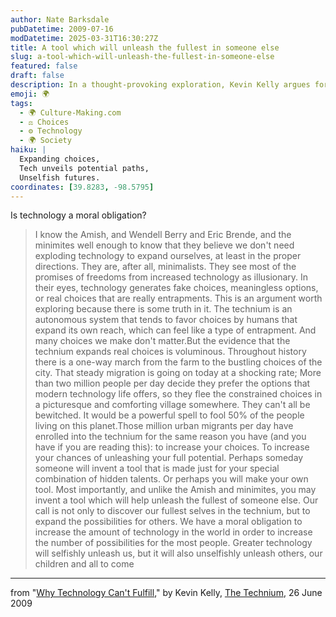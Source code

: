```yaml
---
author: Nate Barksdale
pubDatetime: 2009-07-16
modDatetime: 2025-03-31T16:30:27Z
title: A tool which will unleash the fullest in someone else
slug: a-tool-which-will-unleash-the-fullest-in-someone-else
featured: false
draft: false
description: In a thought-provoking exploration, Kevin Kelly argues for the moral obligation to embrace technology for the sake of expanding possibilities for ourselves and others.
emoji: 🌍
tags:
  - 🌍 Culture-Making.com
  - ⚖️ Choices
  - ⚙️ Technology
  - 🌍 Society
haiku: |
  Expanding choices,  
  Tech unveils potential paths,  
  Unselfish futures.
coordinates: [39.8283, -98.5795]
---
```


Is technology a moral obligation?

> I know the Amish, and Wendell Berry and Eric Brende, and the minimites well enough to know that they believe we don't need exploding technology to expand ourselves, at least in the proper directions. They are, after all, minimalists. They see most of the promises of freedoms from increased technology as illusionary. In their eyes, technology generates fake choices, meaningless options, or real choices that are really entrapments. This is an argument worth exploring because there is some truth in it. The technium is an autonomous system that tends to favor choices by humans that expand its own reach, which can feel like a type of entrapment. And many choices we make don't matter.But the evidence that the technium expands real choices is voluminous. Throughout history there is a one-way march from the farm to the bustling choices of the city. That steady migration is going on today at a shocking rate; More than two million people per day decide they prefer the options that modern technology life offers, so they flee the constrained choices in a picturesque and comforting village somewhere. They can't all be bewitched. It would be a powerful spell to fool 50% of the people living on this planet.Those million urban migrants per day have enrolled into the technium for the same reason you have (and you have if you are reading this): to increase your choices. To increase your chances of unleashing your full potential. Perhaps someday someone will invent a tool that is made just for your special combination of hidden talents. Or perhaps you will make your own tool. Most importantly, and unlike the Amish and minimites, you may invent a tool which will help unleash the fullest of someone else. Our call is not only to discover our fullest selves in the technium, but to expand the possibilities for others. We have a moral obligation to increase the amount of technology in the world in order to increase the number of possibilities for the most people. Greater technology will selfishly unleash us, but it will also unselfishly unleash others, our children and all to come

---

from "[Why Technology Can't Fulfill](http://www.kk.org/thetechnium/archives/2009/06/why_technology.php)," by Kevin Kelly, [The Technium](http://www.kk.org/thetechnium/archives/2009/06/why_technology.php), 26 June 2009
